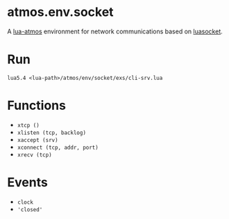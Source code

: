 # atmos.env.socket

A [lua-atmos](../../../) environment for network communications based on
[luasocket][luasocket].

# Run

```
lua5.4 <lua-path>/atmos/env/socket/exs/cli-srv.lua
```

# Functions

- `xtcp ()`
- `xlisten (tcp, backlog)`
- `xaccept (srv)`
- `xconnect (tcp, addr, port)`
- `xrecv (tcp)`

# Events

- `clock`
- `'closed'`

[luasocket]:    https://lunarmodules.github.io/luasocket/
